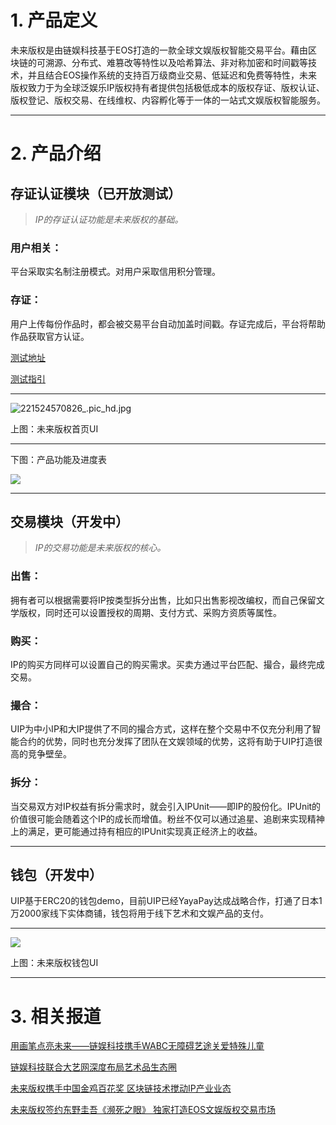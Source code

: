 # **1.   产品定义**

未来版权是由链娱科技基于EOS打造的一款全球文娱版权智能交易平台。藉由区块链的可溯源、分布式、难篡改等特性以及哈希算法、非对称加密和时间戳等技术，并且结合EOS操作系统的支持百万级商业交易、低延迟和免费等特性，未来版权致力于为全球泛娱乐IP版权持有者提供包括极低成本的版权存证、版权认证、版权登记、版权交易、在线维权、内容孵化等于一体的一站式文娱版权智能服务。

---

# **2.   产品介绍**

## 存证认证模块（已开放测试）

>_IP的存证认证功能是未来版权的基础。_

### 用户相关：
平台采取实名制注册模式。对用户采取信用积分管理。

### 存证：
用户上传每份作品时，都会被交易平台自动加盖时间戳。存证完成后，平台将帮助作品获取官方认证。

[测试地址](https://ip.unlimitedip.com.cn/)

[测试指引](https://mp.weixin.qq.com/s/nv5Gy5GBAM6dNKl8uMb0NA)

___

![221524570826_.pic_hd.jpg](https://steemitimages.com/DQmfUxpGknfxJEvs5nx3gQR6mPv3UBNMMWMcFRhc7YzNryL/221524570826_.pic_hd.jpg)

上图：未来版权首页UI 
___
下图：产品功能及进度表

![](https://steemitimages.com/DQmQT6FgriYUuXRXXRahVKfwA1FtobkdSa3BAkxkfpD19AA/image.png)
___
## 交易模块（开发中）

>_IP的交易功能是未来版权的核心。_

### 出售：
拥有者可以根据需要将IP按类型拆分出售，比如只出售影视改编权，而自己保留文学版权，同时还可以设置授权的周期、支付方式、采购方资质等属性。

### 购买：
IP的购买方同样可以设置自己的购买需求。买卖方通过平台匹配、撮合，最终完成交易。

### 撮合： 
UIP为中小IP和大IP提供了不同的撮合方式，这样在整个交易中不仅充分利用了智能合约的优势，同时也充分发挥了团队在文娱领域的优势，这将有助于UIP打造很高的竞争壁垒。 

### 拆分：
当交易双方对IP权益有拆分需求时，就会引入IPUnit——即IP的股份化。IPUnit的价值很可能会随着这个IP的成长而增值。粉丝不仅可以通过追星、追剧来实现精神上的满足，更可能通过持有相应的IPUnit实现真正经济上的收益。

___

## 钱包（开发中）

UIP基于ERC20的钱包demo，目前UIP已经YayaPay达成战略合作，打通了日本1万2000家线下实体商铺，钱包将用于线下艺术和文娱产品的支付。

___

![](https://steemitimages.com/DQmc5sVWoTmeYVv7yZtqJUFV28QPRT6HvbD9mzhxAqDUWvS/image.png)

上图：未来版权钱包UI
___
# **3.  相关报道**

[用画笔点亮未来——链娱科技携手WABC无障碍艺途关爱特殊儿童](https://mp.weixin.qq.com/s__biz=MzI2NDk1OTI1MA==&mid=2247483894&idx=1&sn=9df22604e9dad9a17d607fea4da44a88&chksm=eaa5e58bddd26c9d3c07a40671b2033932b7afe9cc70036db317fd4154aa00738ed666c574ae&mpshare=1&scene=1&srcid=0424F7oQe7nNEBIEAG7ob228#rd)

[链娱科技联合大艺网深度布局艺术品生态圈](http://industry.caijing.com.cn/20180419/4439486.shtml)

[未来版权携手中国金鸡百花奖   区块链技术搅动IP产业业态](http://m.caijing.com.cn/api/show?contentid=4427389)

[未来版权签约东野圭吾《濒死之眼》 独家打造EOS文娱版权交易市场](http://tech.china.com/article/20170817/2017081750396.html)
